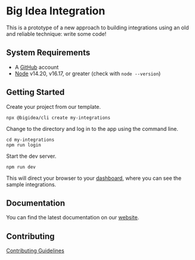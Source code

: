 # Big Idea Integration

This is a prototype of a new approach to building integrations using an old and reliable technique: write some code!

## System Requirements

* A [GitHub](https://github.com/) account
* [Node](https://nodejs.org/en/) v14.20, v16.17, or greater (check with `node --version`)

## Getting Started

Create your project from our template.

```shell
npx @bigidea/cli create my-integrations
```

Change to the directory and log in to the app using the command line.
```shell
cd my-integrations
npm run login
```

Start the dev server.
```shell
npm run dev
```

This will direct your browser to your [dashboard](https://integration.bigidea.io/prototype), where you can see the sample integrations.

## Documentation

You can find the latest documentation on our [website](https://docs.bigidea.io). 

## Contributing

[Contributing Guidelines]('./CONTRIBUTING.md)